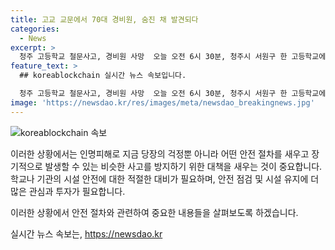 ```yaml
---
title: 고교 교문에서 70대 경비원, 숨진 채 발견되다
categories:
  - News
excerpt: >
  청주 고등학교 철문사고, 경비원 사망  오늘 오전 6시 30분, 청주시 서원구 한 고등학교에서 등교를 앞둔 학생들 사이에서 충격적인 사고가 발생했습니다. 70대 경비원이 정문을 개방하는 과정에서 불의의 사고로 숨지는 비극이 벌어졌는데, 사고 경위에 대한 정확한 조사가 진행 중입니다. 이 사고는 학교 내부에서 큰 충격을 일으키고 있으며, 지역 사회 또한 안타까운 사건에 충분한 관심을 기울이고 있습니다.
feature_text: >
  ## koreablockchain 실시간 뉴스 속보입니다.

  청주 고등학교 철문사고, 경비원 사망  오늘 오전 6시 30분, 청주시 서원구 한 고등학교에서 등교를 앞둔 학생들 사이에서 충격적인 사고가 발생했습니다. 70대 경비원이 정문을 개방하는 과정에서 불의의 사고로 숨지는 비극이 벌어졌는데, 사고 경위에 대한 정확한 조사가 진행 중입니다. 이 사고는 학교 내부에서 큰 충격을 일으키고 있으며, 지역 사회 또한 안타까운 사건에 충분한 관심을 기울이고 있습니다.
image: 'https://newsdao.kr/res/images/meta/newsdao_breakingnews.jpg'
---
```


<p><img src="https://newsdao.kr/res/images/meta/newsdao_breakingnews.jpg" alt="koreablockchain 속보" /></p>

<p>이러한 상황에서는 인명피해로 지금 당장의 걱정뿐 아니라 어떤 안전 절차를 새우고 장기적으로 발생할 수 있는 비슷한 사고를 방지하기 위한 대책을 새우는 것이 중요합니다. 학교나 기관의 시설 안전에 대한 적절한 대비가 필요하며, 안전 점검 및 시설 유지에 더 많은 관심과 투자가 필요합니다. </p>

<p>이러한 상황에서 안전 절차와 관련하여 중요한 내용들을 살펴보도록 하겠습니다.</p>
실시간 뉴스 속보는, <a href="https://newsdao.kr" rel="dofollow">https://newsdao.kr</a>


